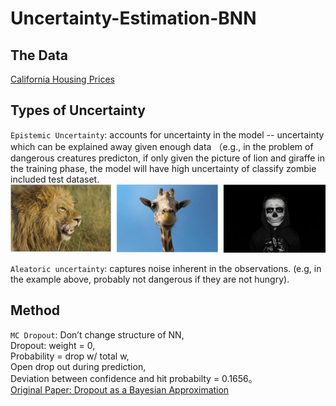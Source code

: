# Uncertainty-Estimation-BNN
## The Data
[California Housing Prices](https://www.kaggle.com/camnugent/california-housing-prices)  
## Types of Uncertainty
`Epistemic Uncertainty`: accounts for uncertainty in the model -- uncertainty which can be explained away given enough data （e.g., in the problem of dangerous creatures predicton, if only given the picture of lion and giraffe in the training phase, the model will have high uncertainty of classify zombie included test dataset.  
![e1](https://github.com/yizhanyang/Uncertainty-Estimation-BNN/blob/master/e1.jpg)  
  
`Aleatoric uncertainty`: captures noise inherent in the observations. (e.g, in the example above, probably not dangerous if they are not hungry).  
## Method
`MC Dropout`: Don’t change structure of NN,   
Dropout: weight = 0,   
Probability = drop w/ total w,  
Open drop out during prediction,  
Deviation between confidence and hit probabilty = 0.1656。  
[Original Paper: Dropout as a Bayesian Approximation](https://arxiv.org/abs/1506.02142) 
